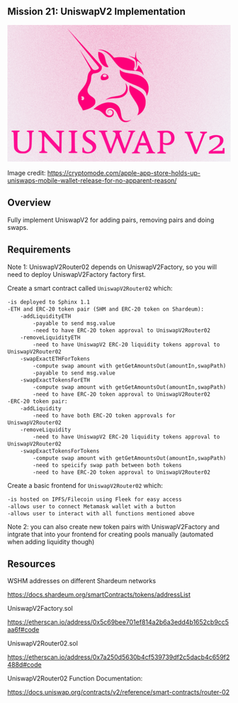 ## Mission 21: UniswapV2 Implementation 

<img src="images/uniswapv2.png" alt="uniswapv2"/>

Image credit: https://cryptomode.com/apple-app-store-holds-up-uniswaps-mobile-wallet-release-for-no-apparent-reason/

## Overview

Fully implement UniswapV2 for adding pairs, removing pairs and doing swaps. 

## Requirements

Note 1: UniswapV2Router02 depends on UniswapV2Factory, so you will need to deploy UniswapV2Factory factory first. 

Create a smart contract called ```UniswapV2Router02``` which:

    -is deployed to Sphinx 1.1
    -ETH and ERC-20 token pair (SHM and ERC-20 token on Shardeum):
        -addLiquidityETH 
            -payable to send msg.value
            -need to have ERC-2O token approval to UniswapV2Router02
        -removeLiquidityETH 
            -need to have UniswapV2 ERC-20 liquidity tokens approval to UniswapV2Router02
        -swapExactETHForTokens 
            -compute swap amount with getGetAmountsOut(amountIn,swapPath)            
            -payable to send msg.value 
        -swapExactTokensForETH 
            -compute swap amount with getGetAmountsOut(amountIn,swapPath)
            -need to have ERC-2O token approval to UniswapV2Router02
    -ERC-20 token pair:
        -addLiquidity
            -need to have both ERC-2O token approvals for UniswapV2Router02
        -removeLiquidity
            -need to have UniswapV2 ERC-20 liquidity tokens approval to UniswapV2Router02
        -swapExactTokensForTokens
            -compute swap amount with getGetAmountsOut(amountIn,swapPath)            
            -need to speicify swap path between both tokens                           
            -need to have ERC-2O token approval to UniswapV2Router02
            
Create a basic frontend for ```UniswapV2Router02``` which:

    -is hosted on IPFS/Filecoin using Fleek for easy access
    -allows user to connect Metamask wallet with a button
    -allows user to interact with all functions mentioned above

Note 2: you can also create new token pairs with UniswapV2Factory
and intgrate that into your frontend for creating pools manually (automated when adding liquidity though)

## Resources

WSHM addresses on different Shardeum networks

https://docs.shardeum.org/smartContracts/tokens/addressList

UniswapV2Factory.sol

https://etherscan.io/address/0x5c69bee701ef814a2b6a3edd4b1652cb9cc5aa6f#code

UniswapV2Router02.sol

https://etherscan.io/address/0x7a250d5630b4cf539739df2c5dacb4c659f2488d#code

UniswapV2Router02 Function Documentation:

https://docs.uniswap.org/contracts/v2/reference/smart-contracts/router-02
